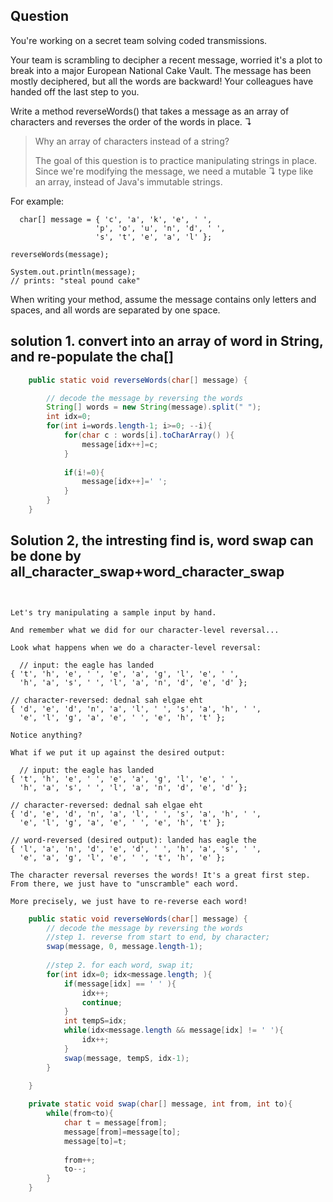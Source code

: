 ## Question
 You're working on a secret team solving coded transmissions.

Your team is scrambling to decipher a recent message, worried it's a plot to break into a major European National Cake Vault. The message has been mostly deciphered, but all the words are backward! Your colleagues have handed off the last step to you.

Write a method reverseWords() that takes a message as an array of characters and reverses the order of the words in place. ↴

>Why an array of characters instead of a string?
>
>The goal of this question is to practice manipulating strings in place. Since we're modifying the message, we need a mutable ↴ type like an array, instead of Java's immutable strings.

For example:
```
  char[] message = { 'c', 'a', 'k', 'e', ' ',
                   'p', 'o', 'u', 'n', 'd', ' ',
                   's', 't', 'e', 'a', 'l' };

reverseWords(message);

System.out.println(message);
// prints: "steal pound cake"
```
When writing your method, assume the message contains only letters and spaces, and all words are separated by one space. 

## solution 1. convert into an array of word in String, and re-populate the cha[]
```java
    public static void reverseWords(char[] message) {

        // decode the message by reversing the words
        String[] words = new String(message).split(" ");
        int idx=0;
        for(int i=words.length-1; i>=0; --i){
            for(char c : words[i].toCharArray() ){
                message[idx++]=c;
            }
            
            if(i!=0){
                message[idx++]=' ';
            }
        }
    }
```

## Solution 2, the intresting find is, word swap can be done by all_character_swap+word_character_swap

```


Let's try manipulating a sample input by hand.

And remember what we did for our character-level reversal...

Look what happens when we do a character-level reversal:

  // input: the eagle has landed
{ 't', 'h', 'e', ' ', 'e', 'a', 'g', 'l', 'e', ' ',
  'h', 'a', 's', ' ', 'l', 'a', 'n', 'd', 'e', 'd' };

// character-reversed: dednal sah elgae eht
{ 'd', 'e', 'd', 'n', 'a', 'l', ' ', 's', 'a', 'h', ' ',
  'e', 'l', 'g', 'a', 'e', ' ', 'e', 'h', 't' };

Notice anything?

What if we put it up against the desired output:

  // input: the eagle has landed
{ 't', 'h', 'e', ' ', 'e', 'a', 'g', 'l', 'e', ' ',
  'h', 'a', 's', ' ', 'l', 'a', 'n', 'd', 'e', 'd' };

// character-reversed: dednal sah elgae eht
{ 'd', 'e', 'd', 'n', 'a', 'l', ' ', 's', 'a', 'h', ' ',
  'e', 'l', 'g', 'a', 'e', ' ', 'e', 'h', 't' };

// word-reversed (desired output): landed has eagle the
{ 'l', 'a', 'n', 'd', 'e', 'd', ' ', 'h', 'a', 's', ' ',
  'e', 'a', 'g', 'l', 'e', ' ', 't', 'h', 'e' };

The character reversal reverses the words! It's a great first step. From there, we just have to "unscramble" each word.

More precisely, we just have to re-reverse each word!

```

```java
    public static void reverseWords(char[] message) {
        // decode the message by reversing the words
        //step 1. reverse from start to end, by character;
        swap(message, 0, message.length-1);
        
        //step 2. for each word, swap it;
        for(int idx=0; idx<message.length; ){
            if(message[idx] == ' ' ){
                idx++;
                continue;
            }
            int tempS=idx;
            while(idx<message.length && message[idx] != ' '){
                idx++;
            }
            swap(message, tempS, idx-1);
        }

    }
    
    private static void swap(char[] message, int from, int to){
        while(from<to){
            char t = message[from];
            message[from]=message[to];
            message[to]=t;
            
            from++;
            to--;
        }
    }
```
